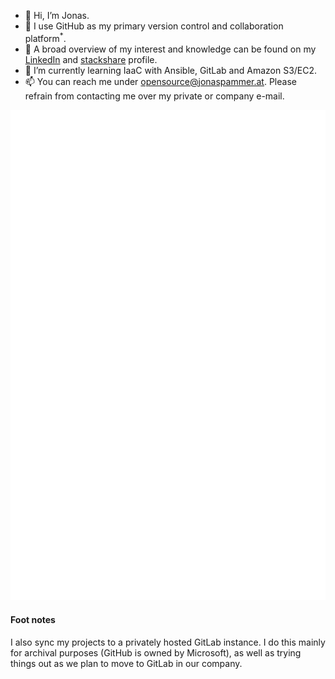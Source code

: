 <!---
PixelTutorials/PixelTutorials is a ✨ special ✨ repository because its `README.md` (this file) appears on your GitHub profile.
You can click the Preview link to take a look at your changes.
--->

- 👋 Hi, I’m Jonas. 
- 🤝 I use GitHub as my primary version control and collaboration platform<sup>*</sup>.
- 👀 A broad overview of my interest and knowledge 
     can be found on my 
     [LinkedIn](https://www.linkedin.com/in/jonas-pammer-2b340a1aa) and 
     [stackshare](https://stackshare.io/privat/my-stack) profile.
- 🌱 I’m currently learning IaaC with Ansible, GitLab and Amazon S3/EC2.
- 📫 You can reach me under [opensource@jonaspammer.at](mailto:opensource@jonaspammer.at). Please refrain from contacting me over my private or company e-mail.


![Metrics](/github-metrics.svg)


#### Foot notes
I also sync my projects to a privately hosted GitLab instance.
I do this mainly for archival purposes (GitHub is owned by Microsoft), as well as trying things out as we plan to move to GitLab in our company.
